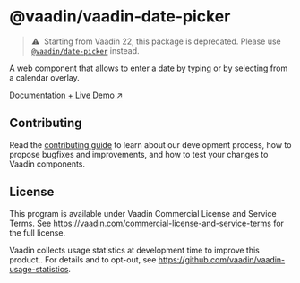 # @vaadin/vaadin-date-picker

> ⚠️&nbsp; Starting from Vaadin 22, this package is deprecated.
> Please use [`@vaadin/date-picker`](https://www.npmjs.com/package/@vaadin/date-picker) instead.

A web component that allows to enter a date by typing or by selecting from a calendar overlay.

[Documentation + Live Demo ↗](https://vaadin.com/docs/latest/components/date-picker)

## Contributing

Read the [contributing guide](https://vaadin.com/docs/latest/contributing/overview) to learn about our development process, how to propose bugfixes and improvements, and how to test your changes to Vaadin components.

## License

This program is available under Vaadin Commercial License and Service Terms.
See https://vaadin.com/commercial-license-and-service-terms for the full
license.

Vaadin collects usage statistics at development time to improve this product..
For details and to opt-out, see https://github.com/vaadin/vaadin-usage-statistics.
